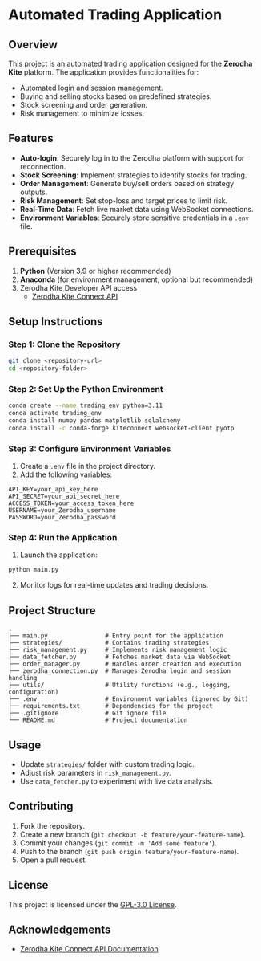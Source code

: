 # Automated Trading Application

## Overview

This project is an automated trading application designed for the **Zerodha Kite** platform. The application provides functionalities for:

- Automated login and session management.
- Buying and selling stocks based on predefined strategies.
- Stock screening and order generation.
- Risk management to minimize losses.

## Features

- **Auto-login**: Securely log in to the Zerodha platform with support for reconnection.
- **Stock Screening**: Implement strategies to identify stocks for trading.
- **Order Management**: Generate buy/sell orders based on strategy outputs.
- **Risk Management**: Set stop-loss and target prices to limit risk.
- **Real-Time Data**: Fetch live market data using WebSocket connections.
- **Environment Variables**: Securely store sensitive credentials in a `.env` file.

## Prerequisites

1. **Python** (Version 3.9 or higher recommended)
2. **Anaconda** (for environment management, optional but recommended)
3. Zerodha Kite Developer API access
   - [Zerodha Kite Connect API](https://kite.trade/)

## Setup Instructions

### Step 1: Clone the Repository

```bash
git clone <repository-url>
cd <repository-folder>
```

### Step 2: Set Up the Python Environment

```bash
conda create --name trading_env python=3.11
conda activate trading_env
conda install numpy pandas matplotlib sqlalchemy
conda install -c conda-forge kiteconnect websocket-client pyotp
```

### Step 3: Configure Environment Variables

1. Create a `.env` file in the project directory.
2. Add the following variables:

```text
API_KEY=your_api_key_here
API_SECRET=your_api_secret_here
ACCESS_TOKEN=your_access_token_here
USERNAME=your_Zerodha_username
PASSWORD=your_Zerodha_password
```

### Step 4: Run the Application

1. Launch the application:

```bash
python main.py
```

2. Monitor logs for real-time updates and trading decisions.

## Project Structure

```text
.
├── main.py                # Entry point for the application
├── strategies/            # Contains trading strategies
├── risk_management.py     # Implements risk management logic
├── data_fetcher.py        # Fetches market data via WebSocket
├── order_manager.py       # Handles order creation and execution
├── zerodha_connection.py  # Manages Zerodha login and session handling
├── utils/                 # Utility functions (e.g., logging, configuration)
├── .env                   # Environment variables (ignored by Git)
├── requirements.txt       # Dependencies for the project
├── .gitignore             # Git ignore file
└── README.md              # Project documentation
```

## Usage

- Update `strategies/` folder with custom trading logic.
- Adjust risk parameters in `risk_management.py`.
- Use `data_fetcher.py` to experiment with live data analysis.

## Contributing

1. Fork the repository.
2. Create a new branch (`git checkout -b feature/your-feature-name`).
3. Commit your changes (`git commit -m 'Add some feature'`).
4. Push to the branch (`git push origin feature/your-feature-name`).
5. Open a pull request.

## License

This project is licensed under the [GPL-3.0 License](LICENSE).

## Acknowledgements

- [Zerodha Kite Connect API Documentation](https://kite.trade/docs/)
